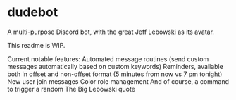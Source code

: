 # dudebot
A multi-purpose Discord bot, with the great Jeff Lebowski as its avatar.

This readme is WIP.

Current notable features:
Automated message routines (send custom messages automatically based on custom keywords)
Reminders, available both in offset and non-offset format (5 minutes from now vs 7 pm tonight)
New user join messages
Color role management
And of course, a command to trigger a random The Big Lebowski quote
